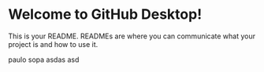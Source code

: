 # Welcome to GitHub Desktop!

This is your README. READMEs are where you can communicate what your project is and how to use it.


paulo sopa
asdas asd 